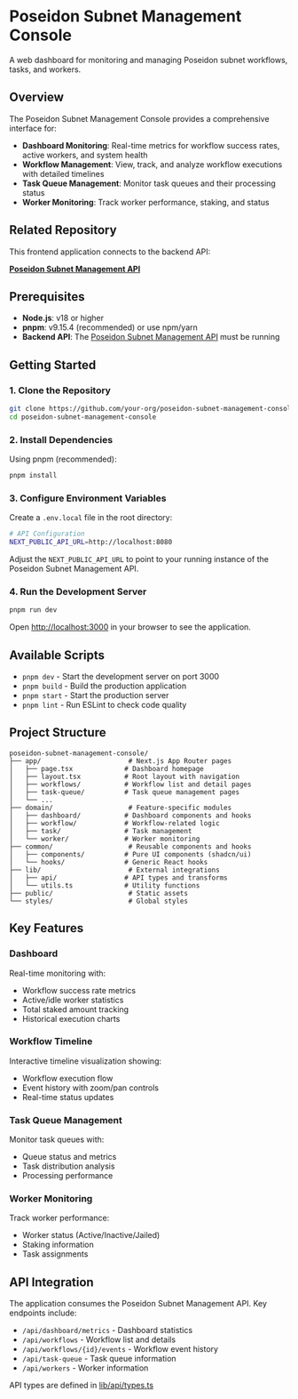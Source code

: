 # Poseidon Subnet Management Console

A web dashboard for monitoring and managing Poseidon subnet workflows, tasks, and workers.

## Overview

The Poseidon Subnet Management Console provides a comprehensive interface for:

- **Dashboard Monitoring**: Real-time metrics for workflow success rates, active workers, and system health
- **Workflow Management**: View, track, and analyze workflow executions with detailed timelines
- **Task Queue Management**: Monitor task queues and their processing status
- **Worker Monitoring**: Track worker performance, staking, and status

## Related Repository

This frontend application connects to the backend API:

**[Poseidon Subnet Management API](https://github.com/piplabs/poseidon-subnet-management-api)**

## Prerequisites

- **Node.js**: v18 or higher
- **pnpm**: v9.15.4 (recommended) or use npm/yarn
- **Backend API**: The [Poseidon Subnet Management API](https://github.com/piplabs/poseidon-subnet-management-api) must be running

## Getting Started

### 1. Clone the Repository

```bash
git clone https://github.com/your-org/poseidon-subnet-management-console.git
cd poseidon-subnet-management-console
```

### 2. Install Dependencies

Using pnpm (recommended):

```bash
pnpm install
```

### 3. Configure Environment Variables

Create a `.env.local` file in the root directory:

```bash
# API Configuration
NEXT_PUBLIC_API_URL=http://localhost:8080
```

Adjust the `NEXT_PUBLIC_API_URL` to point to your running instance of the Poseidon Subnet Management API.

### 4. Run the Development Server

```bash
pnpm run dev
```

Open [http://localhost:3000](http://localhost:3000) in your browser to see the application.

## Available Scripts

- `pnpm dev` - Start the development server on port 3000
- `pnpm build` - Build the production application
- `pnpm start` - Start the production server
- `pnpm lint` - Run ESLint to check code quality

## Project Structure

```
poseidon-subnet-management-console/
├── app/                      # Next.js App Router pages
│   ├── page.tsx             # Dashboard homepage
│   ├── layout.tsx           # Root layout with navigation
│   ├── workflows/           # Workflow list and detail pages
│   ├── task-queue/          # Task queue management pages
│   └── ...
├── domain/                   # Feature-specific modules
│   ├── dashboard/           # Dashboard components and hooks
│   ├── workflow/            # Workflow-related logic
│   ├── task/                # Task management
│   └── worker/              # Worker monitoring
├── common/                   # Reusable components and hooks
│   ├── components/          # Pure UI components (shadcn/ui)
│   └── hooks/               # Generic React hooks
├── lib/                      # External integrations
│   ├── api/                 # API types and transforms
│   └── utils.ts             # Utility functions
├── public/                   # Static assets
└── styles/                   # Global styles
```

## Key Features

### Dashboard

Real-time monitoring with:

- Workflow success rate metrics
- Active/idle worker statistics
- Total staked amount tracking
- Historical execution charts

### Workflow Timeline

Interactive timeline visualization showing:

- Workflow execution flow
- Event history with zoom/pan controls
- Real-time status updates

### Task Queue Management

Monitor task queues with:

- Queue status and metrics
- Task distribution analysis
- Processing performance

### Worker Monitoring

Track worker performance:

- Worker status (Active/Inactive/Jailed)
- Staking information
- Task assignments

## API Integration

The application consumes the Poseidon Subnet Management API. Key endpoints include:

- `/api/dashboard/metrics` - Dashboard statistics
- `/api/workflows` - Workflow list and details
- `/api/workflows/{id}/events` - Workflow event history
- `/api/task-queue` - Task queue information
- `/api/workers` - Worker information

API types are defined in [lib/api/types.ts](lib/api/types.ts)
